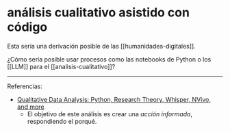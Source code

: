 # análisis cualitativo asistido con código
Esta sería una derivación posible de las [[humanidades-digitales]].

¿Cómo sería posible usar procesos como las notebooks de Python o los [[LLM]] para el [[analisis-cualitativo]]?

---

Referencias:

- [Qualitative Data Analysis: Python, Research Theory, Whisper, NVivo, and more](https://medium.com/@htobochnik/qualitative-data-analysis-python-research-theory-whisper-nvivo-and-more-fff7e028df68)
    - El objetivo de este análisis es crear una *acción informada*, respondiendo el porqué.
